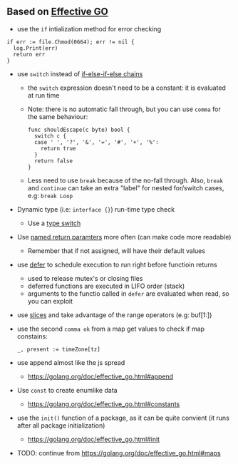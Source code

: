 ## Based on [Effective GO](https://golang.org/doc/effective_go.html)

- use the `if` intialization method for error checking

```
if err := file.Chmod(0664); err != nil {
  log.Print(err)
  return err
}
```

- use `switch` instead of [if-else-if-else chains](https://golang.org/doc/effective_go.html#switch)

  - the `switch` expression doesn't need to be a constant: it is evaluated at run time

  - Note: there is no automatic fall through, but you can use `comma` for the same behaviour:

    ```
    func shouldEscape(c byte) bool {
      switch c {
      case ' ', '?', '&', '=', '#', '+', '%':
        return true
      }
      return false
    }
    ```

  - Less need to use `break` because of the no-fall through. Also, `break` and `continue` can take an extra "label" for nested for/switch cases, e.g: `break Loop`

- Dynamic type (i.e: `interface {}`) run-time type check

  - Use a [type switch](https://golang.org/doc/effective_go.html#type_switch)

- Use [named return paramters](https://golang.org/doc/effective_go.html#named-results) more often (can make code more readable)

  - Remember that if not assigned, will have their default values

- use [defer](https://golang.org/doc/effective_go.html#defer) to schedule execution to run right before functioin returns

  - used to release mutex's or closing files
  - deferred functions are executed in LIFO order (stack)
  - arguments to the functio called in `defer` are evaluated when read, so you can exploit []()

- use [slices](https://golang.org/doc/effective_go.html#slices) and take advantage of the range operators (e.g: buf[1:])

- use the second `comma ok` from a map get values to check if map constains:

  ```
  _, present := timeZone[tz]
  ```

- use append almost like the js spread

  - https://golang.org/doc/effective_go.html#append

- Use `const` to create enumlike data

  - https://golang.org/doc/effective_go.html#constants

- use the `init()` function of a package, as it can be quite convient (it runs after all package initialization)

  - https://golang.org/doc/effective_go.html#init

- TODO: continue from https://golang.org/doc/effective_go.html#maps

